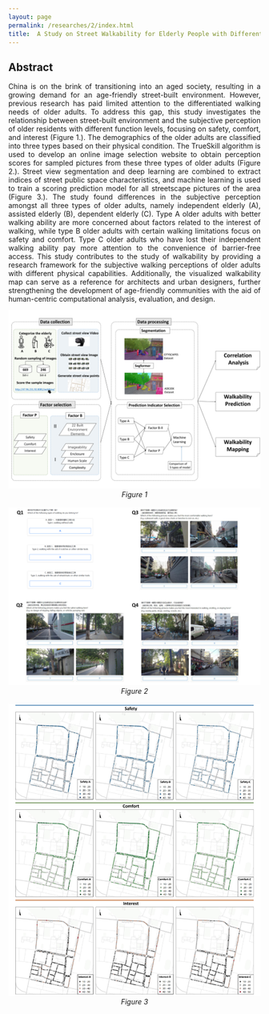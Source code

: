 ```yaml
---
layout: page
permalink: /researches/2/index.html
title:  A Study on Street Walkability for Elderly People with Different Mobility Abilities Combining Street View Image Recognition and Deep Learning
---
```


## Abstract

<p style="text-align: justify;"> 
China is on the brink of transitioning into an aged society, resulting in a growing demand for an age-friendly street-built environment. However, previous research has paid limited attention to the differentiated walking needs of older adults. To address this gap, this study investigates the relationship between street-built environment and the subjective perception of older residents with different function levels, focusing on safety, comfort, and interest (Figure 1.). The demographics of the older adults are classified into three types based on their physical condition. The TrueSkill algorithm is used to develop an online image selection website to obtain perception scores for sampled pictures from these three types of older adults (Figure 2.). Street view segmentation and deep learning are combined to extract indices of street public space characteristics, and machine learning is used to train a scoring prediction model for all streetscape pictures of the area (Figure 3.). The study found differences in the subjective perception amongst all three types of older adults, namely independent elderly (A), assisted elderly (B), dependent elderly (C). Type A older adults with better walking ability are more concerned about factors related to the interest of walking, while type B older adults with certain walking limitations focus on safety and comfort. Type C older adults who have lost their independent walking ability pay more attention to the convenience of barrier-free access. This study contributes to the study of walkability by providing a research framework for the subjective walking perceptions of older adults with different physical capabilities. Additionally, the visualized walkability map can serve as a reference for architects and urban designers, further strengthening the development of age-friendly communities with the aid of human-centric computational analysis, evaluation, and design.
</p>

<center>
<img src="/researches/2/b1.jpg">
<em>Figure 1</em>
<br><br>

<img src="/researches/2/b2.jpg">
<em>Figure 2</em>
<br><br>

<img src="/researches/2/b3.png">
<em>Figure 3</em>

</center>